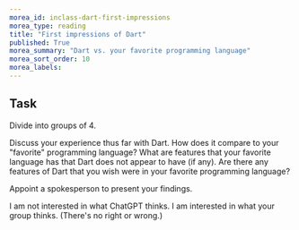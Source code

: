 ```yaml
---
morea_id: inclass-dart-first-impressions
morea_type: reading
title: "First impressions of Dart"
published: True
morea_summary: "Dart vs. your favorite programming language"
morea_sort_order: 10
morea_labels: 
---
```


## Task

Divide into groups of 4. 

Discuss your experience thus far with Dart.  How does it compare to your "favorite" programming language? What are features that your favorite language has that Dart does not appear to have (if any). Are there any features of Dart that you wish were in your favorite programming language?

Appoint a spokesperson to present your findings. 

I am not interested in what ChatGPT thinks. I am interested in what your group thinks. (There's no right or wrong.)
